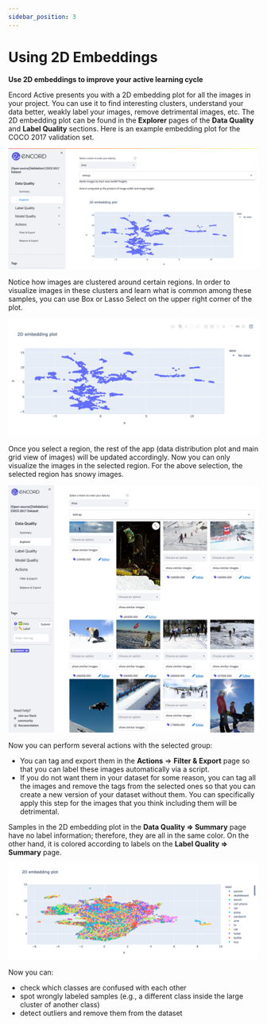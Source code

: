 ```yaml
---
sidebar_position: 3
---
```


# Using 2D Embeddings

**Use 2D embeddings to improve your active learning cycle**

Encord Active presents you with a 2D embedding plot for all the images in your project. You can use it to find interesting 
clusters, understand your data better, weakly label your images, remove detrimental images, etc. The 2D 
embedding plot can be found in the **Explorer** pages of the **Data Quality** and **Label Quality** sections. Here is an example
embedding plot for the COCO 2017 validation set.

![using-2d-embeddings-1](../images/workflows/using-2d-embeddings/using-2d-embeddings-1.png)

Notice how images are clustered around certain regions. In order to visualize images in these clusters and learn
what is common among these samples, you can use Box or Lasso Select on the upper right corner of the plot.

![using-2d-embeddings-2](../images/workflows/using-2d-embeddings/using-2d-embeddings-2.gif)

Once you select a region, the rest of the app (data distribution plot and main grid view of images) will be updated
accordingly. Now you can only visualize the images in the selected region. For the above selection, the selected region has
snowy images.

![img.png](../images/workflows/using-2d-embeddings/using-2d-embeddings-3.png)

Now you can perform several actions with the selected group:
- You can tag and export them in the **Actions** => **Filter & Export** page so that you can label these images 
automatically via a script.
- If you do not want them in your dataset for some reason, you can tag all the images and remove the tags from the
selected ones so that you can create a new version of your dataset without them. You can specifically apply this step
for the images that you think including them will be detrimental.

Samples in the 2D embedding plot in the **Data Quality => Summary** page have no label information; therefore, they are all in
the same color. On the other hand, it is colored according to labels on the **Label Quality => Summary** page. 

![using-2d-embeddings-4](../images/workflows/using-2d-embeddings/using-2d-embeddings-4.png)

Now you can:
- check which classes are confused with each other
- spot wrongly labeled samples (e.g., a different class inside the large cluster of another class)
- detect outliers and remove them from the dataset